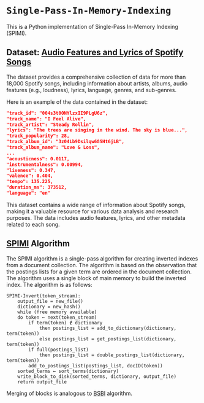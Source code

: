 # **`Single-Pass-In-Memory-Indexing`**

This is a Python implementation of Single-Pass In-Memory Indexing (SPIMI).

## **Dataset: [Audio Features and Lyrics of Spotify Songs](https://www.kaggle.com/datasets/imuhammad/audio-features-and-lyrics-of-spotify-songs/)**

The dataset provides a comprehensive collection of data for more than 18,000 Spotify songs, including information about artists, albums, audio features (e.g., loudness), lyrics, language, genres, and sub-genres.

Here is an example of the data contained in the dataset:

```json
"track_id": "004s3t0ONYlzxII9PLgU6z",
"track_name": "I Feel Alive",
"track_artist": "Steady Rollin",
"lyrics": "The trees are singing in the wind. The sky is blue...",
"track_popularity": 28,
"track_album_id": "3z04Lb9Dsilqw68SHt6jLB",
"track_album_name": "Love & Loss",
...
"acousticness": 0.0117,
"instrumentalness": 0.00994,
"liveness": 0.347,
"valence": 0.404,
"tempo": 135.225,
"duration_ms": 373512,
"language": "en"
```

This dataset contains a wide range of information about Spotify songs, making it a valuable resource for various data analysis and research purposes. The data includes audio features, lyrics, and other metadata related to each song.

## **[SPIMI](https://nlp.stanford.edu/IR-book/html/htmledition/single-pass-in-memory-indexing-1.html) Algorithm**

The SPIMI algorithm is a single-pass algorithm for creating inverted indexes from a document collection. The algorithm is based on the observation that the postings lists for a given term are ordered in the document collection. The algorithm uses a single block of main memory to build the inverted index. The algorithm is as follows:

```
SPIMI-Invert(token_stream):
    output_file = new_file()
    dictionary = new_hash()
    while (free memory available)
    do token ← next(token_stream)
        if term(token) ∉ dictionary
            then postings_list = add_to_dictionary(dictionary, term(token))
            else postings_list = get_postings_list(dictionary, term(token))
        if full(postings_list)
            then postings_list = double_postings_list(dictionary, term(token))
        add_to_postings_list(postings_list, docID(token))
    sorted_terms ← sort_terms(dictionary)
    write_block_to_disk(sorted_terms, dictionary, output_file)
    return output_file
```

Merging of blocks is analogous to [BSBI](https://nlp.stanford.edu/IR-book/html/htmledition/blocked-sort-based-indexing-1.html) algorithm.
